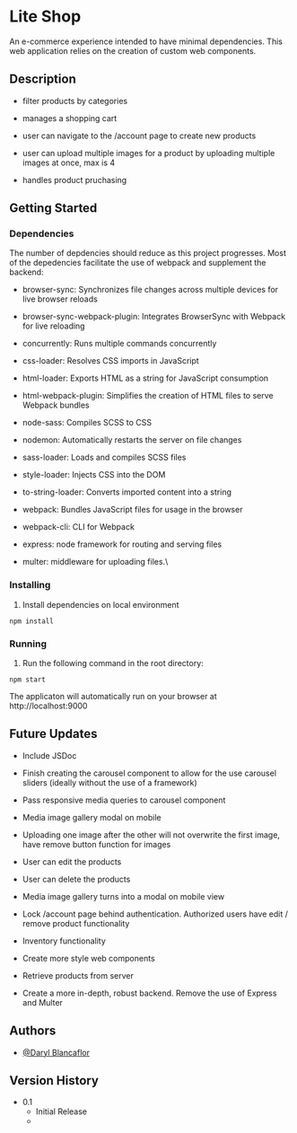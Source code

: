 # Lite Shop

An e-commerce experience intended to have minimal dependencies. This web application relies on the creation of custom web components. 

## Description

* filter products by categories

* manages a shopping cart

* user can navigate to the /account page to create new products

* user can upload multiple images for a product by uploading multiple images at once, max is 4

* handles product pruchasing

## Getting Started

### Dependencies

The number of depdencies should reduce as this project progresses. Most of the depedencies facilitate the use of webpack and supplement the backend:
* browser-sync: Synchronizes file changes across multiple devices for live browser reloads

* browser-sync-webpack-plugin: Integrates BrowserSync with Webpack for live reloading

* concurrently: Runs multiple commands concurrently

* css-loader: Resolves CSS imports in JavaScript

* html-loader: Exports HTML as a string for JavaScript consumption

* html-webpack-plugin: Simplifies the creation of HTML files to serve Webpack bundles

* node-sass: Compiles SCSS to CSS

* nodemon: Automatically restarts the server on file changes

* sass-loader: Loads and compiles SCSS files

* style-loader: Injects CSS into the DOM

* to-string-loader: Converts imported content into a string

* webpack: Bundles JavaScript files for usage in the browser

* webpack-cli: CLI for Webpack

* express: node framework for routing and serving files

* multer: middleware for uploading files.\

### Installing

1. Install dependencies on local environment
```
npm install
```

### Running

1. Run the following command in the root directory:
```
npm start
```

The applicaton will automatically run on your browser at http://localhost:9000



## Future Updates

* Include JSDoc

* Finish creating the carousel component to allow for the use carousel sliders (ideally without the use of a framework)

* Pass responsive media queries to carousel component

* Media image gallery modal on mobile

* Uploading one image after the other will not overwrite the first image, have remove button function for images

* User can edit the products

* User can delete the products

* Media image gallery turns into a modal on mobile view

* Lock /account page behind authentication. Authorized users have edit / remove product functionality

* Inventory functionality

* Create more style web components

* Retrieve products from server

* Create a more in-depth, robust backend. Remove the use of Express and Multer

## Authors

* [@Daryl Blancaflor](djblanc360@gmail.com)

## Version History

* 0.1
    * Initial Release
    * 
